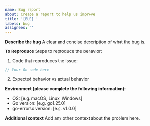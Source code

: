 ```yaml
---
name: Bug report
about: Create a report to help us improve
title: '[BUG] '
labels: bug
assignees: ''
---
```


**Describe the bug**
A clear and concise description of what the bug is.

**To Reproduce**
Steps to reproduce the behavior:
1. Code that reproduces the issue:
```go
// Your Go code here
```

2. Expected behavior vs actual behavior

**Environment (please complete the following information):**
- OS: [e.g. macOS, Linux, Windows]
- Go version: [e.g. go1.25.0]
- go-errorsx version: [e.g. v1.0.0]

**Additional context**
Add any other context about the problem here.